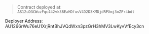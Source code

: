 > Contract deployed at: `AS12uD3CWuzFqc442vk38EaHDfusV4D2D3KMDjdRPXmj3mZFr4bdt`

Deployer Address: AU1266rWu76eU1XrjRntBhJVQdWxn3pzGrH3hMV3LwKyvVfEcy3cn